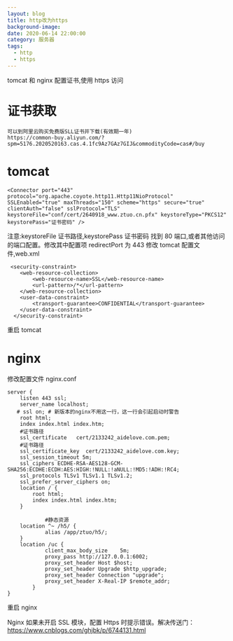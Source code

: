 ```yaml
---
layout: blog
title: http改为https
background-image:
date: 2020-06-14 22:00:00
category: 服务器
tags:
  - http
  - https
---
```


tomcat 和 nginx 配置证书,使用 https 访问

# 证书获取

```
可以到阿里云购买免费版SLL证书并下载(有效期一年)
https://common-buy.aliyun.com/?spm=5176.2020520163.cas.4.1fc9Az7GAz7GIJ&commodityCode=cas#/buy
```

# tomcat

```
<Connector port="443" protocol="org.apache.coyote.http11.Http11NioProtocol"         SSLEnabled="true" maxThreads="150" scheme="https" secure="true" clientAuth="false" sslProtocol="TLS" keystoreFile="conf/cert/2640918_www.ztuo.cn.pfx" keystoreType="PKCS12" keystorePass="证书密码" />

```

注意:keystoreFile 证书路径,keystorePass 证书密码
找到 80 端口,或者其他访问的端口配置。修改其中配置项 redirectPort 为 443
修改 tomcat 配置文件,web.xml

```
 <security-constraint>
    <web-resource-collection>
        <web-resource-name>SSL</web-resource-name>
        <url-pattern>/*</url-pattern>
    </web-resource-collection>
    <user-data-constraint>
        <transport-guarantee>CONFIDENTIAL</transport-guarantee>
    </user-data-constraint>
  </security-constraint>
```

重启 tomcat

# nginx

修改配置文件 nginx.conf

```
server {
    listen 443 ssl;
    server_name localhost;
   # ssl on; # 新版本的nginx不用这一行，这一行会引起启动时警告
    root html;
    index index.html index.htm;
    #证书路径
    ssl_certificate   cert/2133242_aidelove.com.pem;
    #证书路径
    ssl_certificate_key  cert/2133242_aidelove.com.key;
    ssl_session_timeout 5m;
    ssl_ciphers ECDHE-RSA-AES128-GCM-SHA256:ECDHE:ECDH:AES:HIGH:!NULL:!aNULL:!MD5:!ADH:!RC4;
    ssl_protocols TLSv1 TLSv1.1 TLSv1.2;
    ssl_prefer_server_ciphers on;
    location / {
        root html;
        index index.html index.htm;
    }

            #静态资源
    location ^~ /h5/ {
            alias /app/ztuo/h5/;
    }
    location /uc {
            client_max_body_size    5m;
            proxy_pass http://127.0.0.1:6002;
            proxy_set_header Host $host;
            proxy_set_header Upgrade $http_upgrade;
            proxy_set_header Connection "upgrade";
            proxy_set_header X-Real-IP $remote_addr;
        }
}
```

重启 nginx

Nginx 如果未开启 SSL 模块，配置 Https 时提示错误。解决传送门：
https://www.cnblogs.com/ghjbk/p/6744131.html
